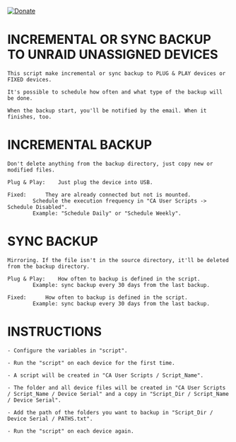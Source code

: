 [![Donate](https://img.shields.io/badge/Donate-PayPal-green.svg)](https://www.paypal.com/donate?business=QVR5JEKFBASVW&no_recurring=0&currency_code=USD)
# INCREMENTAL OR SYNC BACKUP TO UNRAID UNASSIGNED DEVICES
	This script make incremental or sync backup to PLUG & PLAY devices or FIXED devices.

	It's possible to schedule how often and what type of the backup will be done.

	When the backup start, you'll be notified by the email. When it finishes, too.

# INCREMENTAL BACKUP
	Don't delete anything from the backup directory, just copy new or modified files.
	
	Plug & Play: 	Just plug the device into USB.
	
 	Fixed:		They are already connected but not is mounted.
 			Schedule the execution frequency in "CA User Scripts -> Schedule Disabled".
			Example: "Schedule Daily" or "Schedule Weekly".

# SYNC BACKUP
	Mirroring. If the file isn't in the source directory, it'll be deleted from the backup directory.
	
	Plug & Play:	How often to backup is defined in the script.
			Example: sync backup every 30 days from the last backup.
	
	Fixed:		How often to backup is defined in the script.
			Example: sync backup every 30 days from the last backup.
			
# INSTRUCTIONS
	- Configure the variables in "script".

	- Run the "script" on each device for the first time.

	- A script will be created in "CA User Scripts / Script_Name".

	- The folder and all device files will be created in "CA User Scripts / Script_Name / Device Serial" and a copy in "Script_Dir / Script_Name / Device Serial".

	- Add the path of the folders you want to backup in "Script_Dir / Device Serial / PATHS.txt".

	- Run the "script" on each device again.

